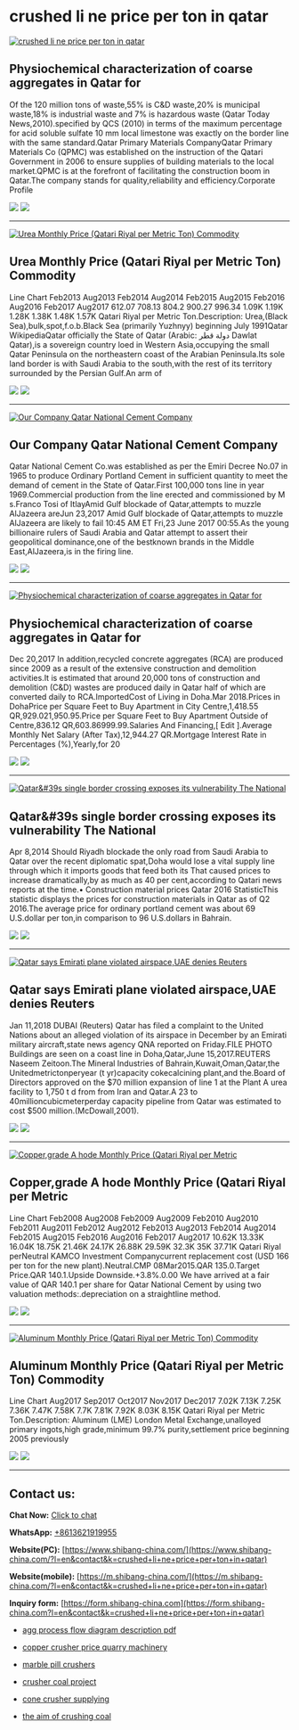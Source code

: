 # crushed li ne price per ton in qatar

<a href="https://swt.shibang-china.com/?l=en&img&k=crushed+li+ne+price+per+ton+in+qatar" target="_blank">![crushed li ne price per ton in qatar](http://static.shibang-china.com/all-800x300/841.jpg)</a>

## Physiochemical characterization of coarse aggregates in Qatar for
Of the 120 million tons of waste,55% is C&D waste,20% is municipal waste,18% is industrial waste and 7% is hazardous waste (Qatar Today News,2010).specified by QCS (2010) in terms of the maximum percentage for acid soluble sulfate 10 mm local limestone was exactly on the border line with the same standard.Qatar Primary Materials CompanyQatar Primary Materials Co (QPMC) was established on the instruction of the Qatari Government in 2006 to ensure supplies of building materials to the local market.QPMC is at the forefront of facilitating the construction boom in Qatar.The company stands for quality,reliability and efficiency.Corporate Profile


<a href="https://whatsapp.shibangsoft.com/WhatsApp.php" target="_blank" title="WhatsApp">![](http://static.shibang-china.com/icon/whatsapp.png)</a> <a href="https://swt.shibang-china.com/?l=en&icon&k=crushed+li+ne+price+per+ton+in+qatar" target="_blank">![](http://static.shibang-china.com/icon/chat-en.png)</a>

---

<a href="https://swt.shibang-china.com/?l=en&img&k=crushed+li+ne+price+per+ton+in+qatar" target="_blank">![Urea Monthly Price (Qatari Riyal per Metric Ton) Commodity](http://static.shibang-china.com/all-800x300/829.jpg)</a>

## Urea Monthly Price (Qatari Riyal per Metric Ton) Commodity
Line Chart Feb2013 Aug2013 Feb2014 Aug2014 Feb2015 Aug2015 Feb2016 Aug2016 Feb2017 Aug2017 612.07 708.13 804.2 900.27 996.34 1.09K 1.19K 1.28K 1.38K 1.48K 1.57K Qatari Riyal per Metric Ton.Description: Urea,(Black Sea),bulk,spot,f.o.b.Black Sea (primarily Yuzhnyy) beginning July 1991Qatar WikipediaQatar officially the State of Qatar (Arabic: دولة قطر Dawlat Qatar),is a sovereign country loed in Western Asia,occupying the small Qatar Peninsula on the northeastern coast of the Arabian Peninsula.Its sole land border is with Saudi Arabia to the south,with the rest of its territory surrounded by the Persian Gulf.An arm of


<a href="https://whatsapp.shibangsoft.com/WhatsApp.php" target="_blank" title="WhatsApp">![](http://static.shibang-china.com/icon/whatsapp.png)</a> <a href="https://swt.shibang-china.com/?l=en&icon&k=crushed+li+ne+price+per+ton+in+qatar" target="_blank">![](http://static.shibang-china.com/icon/chat-en.png)</a>

---

<a href="https://swt.shibang-china.com/?l=en&img&k=crushed+li+ne+price+per+ton+in+qatar" target="_blank">![Our Company Qatar National Cement Company](http://static.shibang-china.com/all-800x300/417.jpg)</a>

## Our Company Qatar National Cement Company
Qatar National Cement Co.was established as per the Emiri Decree No.07 in 1965 to produce Ordinary Portland Cement in sufficient quantity to meet the demand of cement in the State of Qatar.First 100,000 tons line in year 1969.Commercial production from the line erected and commissioned by M s.Franco Tosi of ItlayAmid Gulf blockade of Qatar,attempts to muzzle AlJazeera areJun 23,2017 Amid Gulf blockade of Qatar,attempts to muzzle AlJazeera are likely to fail 10:45 AM ET Fri,23 June 2017 00:55.As the young billionaire rulers of Saudi Arabia and Qatar attempt to assert their geopolitical dominance,one of the bestknown brands in the Middle East,AlJazeera,is in the firing line.


<a href="https://whatsapp.shibangsoft.com/WhatsApp.php" target="_blank" title="WhatsApp">![](http://static.shibang-china.com/icon/whatsapp.png)</a> <a href="https://swt.shibang-china.com/?l=en&icon&k=crushed+li+ne+price+per+ton+in+qatar" target="_blank">![](http://static.shibang-china.com/icon/chat-en.png)</a>

---

<a href="https://swt.shibang-china.com/?l=en&img&k=crushed+li+ne+price+per+ton+in+qatar" target="_blank">![Physiochemical characterization of coarse aggregates in Qatar for](http://static.shibang-china.com/all-800x300/1248.jpg)</a>

## Physiochemical characterization of coarse aggregates in Qatar for
Dec 20,2017 In addition,recycled concrete aggregates (RCA) are produced since 2009 as a result of the extensive construction and demolition activities.It is estimated that around 20,000 tons of construction and demolition (C&D) wastes are produced daily in Qatar half of which are converted daily to RCA.ImportedCost of Living in Doha.Mar 2018.Prices in DohaPrice per Square Feet to Buy Apartment in City Centre,1,418.55 QR,929.021,950.95.Price per Square Feet to Buy Apartment Outside of Centre,836.12 QR,603.86999.99.Salaries And Financing,[ Edit ].Average Monthly Net Salary (After Tax),12,944.27 QR.Mortgage Interest Rate in Percentages (%),Yearly,for 20


<a href="https://whatsapp.shibangsoft.com/WhatsApp.php" target="_blank" title="WhatsApp">![](http://static.shibang-china.com/icon/whatsapp.png)</a> <a href="https://swt.shibang-china.com/?l=en&icon&k=crushed+li+ne+price+per+ton+in+qatar" target="_blank">![](http://static.shibang-china.com/icon/chat-en.png)</a>

---

<a href="https://swt.shibang-china.com/?l=en&img&k=crushed+li+ne+price+per+ton+in+qatar" target="_blank">![Qatar&#39s single border crossing exposes its vulnerability The National](http://static.shibang-china.com/all-800x300/1087.jpg)</a>

## Qatar&#39s single border crossing exposes its vulnerability The National
Apr 8,2014 Should Riyadh blockade the only road from Saudi Arabia to Qatar over the recent diplomatic spat,Doha would lose a vital supply line through which it imports goods that feed both its That caused prices to increase dramatically,by as much as 40 per cent,according to Qatari news reports at the time.• Construction material prices Qatar 2016 StatisticThis statistic displays the prices for construction materials in Qatar as of Q2 2016.The average price for ordinary portland cement was about 69 U.S.dollar per ton,in comparison to 96 U.S.dollars in Bahrain.


<a href="https://whatsapp.shibangsoft.com/WhatsApp.php" target="_blank" title="WhatsApp">![](http://static.shibang-china.com/icon/whatsapp.png)</a> <a href="https://swt.shibang-china.com/?l=en&icon&k=crushed+li+ne+price+per+ton+in+qatar" target="_blank">![](http://static.shibang-china.com/icon/chat-en.png)</a>

---

<a href="https://swt.shibang-china.com/?l=en&img&k=crushed+li+ne+price+per+ton+in+qatar" target="_blank">![Qatar says Emirati plane violated airspace,UAE denies Reuters](http://static.shibang-china.com/all-800x300/1002.jpg)</a>

## Qatar says Emirati plane violated airspace,UAE denies Reuters
Jan 11,2018 DUBAI (Reuters) Qatar has filed a complaint to the United Nations about an alleged violation of its airspace in December by an Emirati military aircraft,state news agency QNA reported on Friday.FILE PHOTO Buildings are seen on a coast line in Doha,Qatar,June 15,2017.REUTERS Naseem Zeitoon.The Mineral Industries of Bahrain,Kuwait,Oman,Qatar,the Unitedmetrictonperyear (t yr)capacity cokecalcining plant,and the.Board of Directors approved on the $70 million expansion of line 1 at the Plant A urea facility to 1,750 t d from from Iran and Qatar.A 23 to 40millioncubicmeterperday capacity pipeline from Qatar was estimated to cost $500 million.(McDowall,2001).


<a href="https://whatsapp.shibangsoft.com/WhatsApp.php" target="_blank" title="WhatsApp">![](http://static.shibang-china.com/icon/whatsapp.png)</a> <a href="https://swt.shibang-china.com/?l=en&icon&k=crushed+li+ne+price+per+ton+in+qatar" target="_blank">![](http://static.shibang-china.com/icon/chat-en.png)</a>

---

<a href="https://swt.shibang-china.com/?l=en&img&k=crushed+li+ne+price+per+ton+in+qatar" target="_blank">![Copper,grade A hode Monthly Price (Qatari Riyal per Metric](http://static.shibang-china.com/all-800x300/1520.jpg)</a>

## Copper,grade A hode Monthly Price (Qatari Riyal per Metric
Line Chart Feb2008 Aug2008 Feb2009 Aug2009 Feb2010 Aug2010 Feb2011 Aug2011 Feb2012 Aug2012 Feb2013 Aug2013 Feb2014 Aug2014 Feb2015 Aug2015 Feb2016 Aug2016 Feb2017 Aug2017 10.62K 13.33K 16.04K 18.75K 21.46K 24.17K 26.88K 29.59K 32.3K 35K 37.71K Qatari Riyal perNeutral KAMCO Investment Companycurrent replacement cost (USD 166 per ton for the new plant).Neutral.CMP 08Mar2015.QAR 135.0.Target Price.QAR 140.1.Upside Downside.+3.8%.0.00 We have arrived at a fair value of QAR 140.1 per share for Qatar National Cement by using two valuation methods:.depreciation on a straightline method.


<a href="https://whatsapp.shibangsoft.com/WhatsApp.php" target="_blank" title="WhatsApp">![](http://static.shibang-china.com/icon/whatsapp.png)</a> <a href="https://swt.shibang-china.com/?l=en&icon&k=crushed+li+ne+price+per+ton+in+qatar" target="_blank">![](http://static.shibang-china.com/icon/chat-en.png)</a>

---

<a href="https://swt.shibang-china.com/?l=en&img&k=crushed+li+ne+price+per+ton+in+qatar" target="_blank">![Aluminum Monthly Price (Qatari Riyal per Metric Ton) Commodity](http://static.shibang-china.com/all-800x300/383.jpg)</a>

## Aluminum Monthly Price (Qatari Riyal per Metric Ton) Commodity
Line Chart Aug2017 Sep2017 Oct2017 Nov2017 Dec2017 7.02K 7.13K 7.25K 7.36K 7.47K 7.58K 7.7K 7.81K 7.92K 8.03K 8.15K Qatari Riyal per Metric Ton.Description: Aluminum (LME) London Metal Exchange,unalloyed primary ingots,high grade,minimum 99.7% purity,settlement price beginning 2005 previously

<a href="https://whatsapp.shibangsoft.com/WhatsApp.php" target="_blank" title="WhatsApp">![](http://static.shibang-china.com/icon/whatsapp.png)</a> <a href="https://swt.shibang-china.com/?l=en&icon&k=crushed+li+ne+price+per+ton+in+qatar" target="_blank">![](http://static.shibang-china.com/icon/chat-en.png)</a>

---
## Contact us:

**Chat Now:** [Click to chat](https://swt.shibang-china.com?l=en&contact&k=crushed+li+ne+price+per+ton+in+qatar)

**WhatsApp:**  [+8613621919955](https://whatsapp.shibangsoft.com/WhatsApp.php)

**Website(PC):** [https://www.shibang-china.com/](https://www.shibang-china.com/?l=en&contact&k=crushed+li+ne+price+per+ton+in+qatar)

**Website(mobile):** [https://m.shibang-china.com/](https://m.shibang-china.com/?l=en&contact&k=crushed+li+ne+price+per+ton+in+qatar)

**Inquiry form:** [https://form.shibang-china.com](https://form.shibang-china.com?l=en&contact&k=crushed+li+ne+price+per+ton+in+qatar)

* [agg process flow diagram description pdf](../117/agg%20process%20flow%20diagram%20description%20pdf.md)

* [copper crusher price quarry machinery](../119/copper%20crusher%20price%20quarry%20machinery.md)

* [marble pill crushers](../113/marble%20pill%20crushers.md)

* [crusher coal project](../118/crusher%20coal%20project.md)

* [cone crusher supplying](../117/cone%20crusher%20supplying.md)

* [the aim of crushing coal](../113/the%20aim%20of%20crushing%20coal.md)